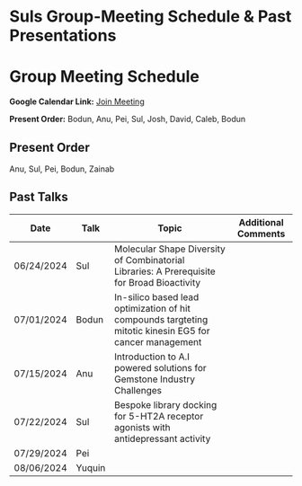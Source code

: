 # Suls Group-Meeting Schedule & Past Presentations

# Group Meeting Schedule

**Google Calendar Link:** [Join Meeting](https://meet.google.com/biy-irfn-qzo)


**Present Order:** Bodun, Anu, Pei, Sul, Josh, David, Caleb, Bodun

## Present Order
Anu, Sul, Pei, Bodun, Zainab 

## Past Talks

| Date       |   Talk     | Topic                                                                                                  | Additional Comments  |
|------------|------------|--------------------------------------------------------------------------------------------------------|----------------------|
| 06/24/2024 | Sul        | Molecular Shape Diversity of Combinatorial Libraries: A Prerequisite for Broad Bioactivity             |                      |
| 07/01/2024 | Bodun      | In-silico based lead optimization of hit compounds targteting mitotic kinesin EG5 for cancer management|                      |
| 07/15/2024 | Anu        | Introduction to A.I powered solutions for Gemstone Industry Challenges                                 |                      |
| 07/22/2024 | Sul        | Bespoke library docking for 5-HT2A receptor agonists with antidepressant activity                      |                      |
| 07/29/2024 | Pei        |                                                                                                        |                      |
| 08/06/2024 | Yuquin     |                                                                                                        |                      |

 

